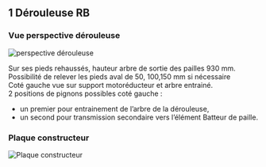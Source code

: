 ## 1 Dérouleuse RB

### Vue perspective dérouleuse
![perspective dérouleuse](DIY-Hemp-decorticator/images/ligne_au_5_aout_028.JPG "perspective dérouleuse")

Sur ses pieds rehaussés, hauteur arbre de sortie des pailles 930 mm. Possibilité de relever les pieds aval de 50, 100,150 mm si nécessaire <br />
Coté gauche vue sur support motoréducteur et arbre entrainé. <br />
2 positions de pignons possibles coté gauche : 
* un premier pour entrainement de l’arbre de la dérouleuse, 
* un second pour transmission secondaire vers l’élément Batteur de paille.

### Plaque constructeur
![Plaque constructeur](https://github.com/OSE-Lille/DIY-Hemp-decorticator/raw/master/images/ligne_au_5_aout_028.JPG "Plaque constructeur")
